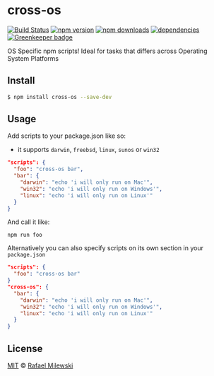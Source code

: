 # cross-os

[![Build Status](https://travis-ci.org/milewski/cross-os.svg?branch=master)](https://travis-ci.org/milewski/cross-os)
[![npm version](https://badge.fury.io/js/cross-os.svg)](https://badge.fury.io/js/cross-os)
[![npm downloads](https://img.shields.io/npm/dm/cross-os.svg)](https://www.npmjs.com/package/cross-os)
[![dependencies](https://david-dm.org/milewski/cross-os.svg)](https://www.npmjs.com/package/cross-os)
[![Greenkeeper badge](https://badges.greenkeeper.io/milewski/cross-os.svg)](https://greenkeeper.io/)

OS Specific npm scripts! Ideal for tasks that differs across Operating System Platforms

## Install

```bash
$ npm install cross-os --save-dev
```

## Usage

Add scripts to your package.json like so:
- it supports `darwin`, `freebsd`, `linux`, `sunos` or `win32`

```json
"scripts": {
  "foo": "cross-os bar",
  "bar": {
    "darwin": "echo 'i will only run on Mac'",
    "win32": "echo 'i will only run on Windows'",
    "linux": "echo 'i will only run on Linux'"
  }
}
```
And call it like:
```
npm run foo
```

Alternatively you can also specify scripts on its own section in your `package.json`

```json
"scripts": {
  "foo": "cross-os bar"
}
"cross-os": {
  "bar": {
    "darwin": "echo 'i will only run on Mac'",
    "win32": "echo 'i will only run on Windows'",
    "linux": "echo 'i will only run on Linux'"
  }
}
```

## License 

[MIT](LICENSE) © [Rafael Milewski](https://github.com/milewski)
